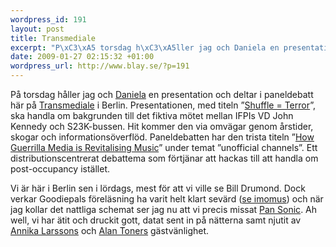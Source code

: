 ```yaml
--- 
wordpress_id: 191
layout: post
title: Transmediale
excerpt: "P\xC3\xA5 torsdag h\xC3\xA5ller jag och Daniela en presentation och deltar i paneldebatt h\xC3\xA4r p\xC3\xA5 Transmediale i Berlin. Presentationen, med titeln \xE2\x80\x9DShuffle = Terror\xE2\x80\x9D, ska handla om bakgrunden till det fiktiva m\xC3\xB6tet mellan IFPIs VD John Kennedy och S23K-bussen. Hit kommer den via omv\xC3\xA4gar genom \xC3\xA5rstider, skogar och informations\xC3\xB6verfl\xC3\xB6d."
date: 2009-01-27 02:15:32 +01:00
wordpress_url: http://www.blay.se/?p=191
---
```

På torsdag håller jag och <a href="http://www.bevarainternet.se/skribent/daniela-alba" target="_blank">Daniela</a> en presentation och deltar i paneldebatt här på <a href="http://www.clubtransmediale.de" target="_blank">Transmediale</a> i Berlin. Presentationen, med titeln ”<a href="http://www.clubtransmediale.de/festival-09/day-program/day-schedule/29/lecture-shuffle-terror.html" target="_blank">Shuffle = Terror</a>”, ska handla om bakgrunden till det fiktiva mötet mellan IFPIs VD John Kennedy och S23K-bussen. Hit kommer den via omvägar genom årstider, skogar och informationsöverflöd. Paneldebatten har den trista titeln ”<a href="http://www.clubtransmediale.de/festival-09/day-program/day-schedule/29/discussion-how-guerrilla-media-is-revitalising-music.html" target="_blank">How Guerrilla Media is Revitalising Music</a>” under temat ”unofficial channels”. Ett distributionscentrerat debattema som förtjänar att hackas till att handla om post-occupancy istället.

Vi är här i Berlin sen i lördags, mest för att vi ville se Bill Drumond. Dock verkar Goodiepals föreläsning ha varit helt klart sevärd (<a href="http://imomus.livejournal.com/431499.html" target="_blank">se imomus</a>) och när jag kollar det nattliga schemat ser jag nu att vi precis missat <a href="http://www.clubtransmediale.de/festival-09/night-program/schedule/26/atak-night-4.html" target="_blank">Pan Sonic</a>. Ah well, vi har ätit och druckit gott, datat sent in på nätterna samt njutit av <a href="http://www.annikalarsson.com/" target="_blank">Annika Larssons</a> och <a href="http://knowfuture.wordpress.com/" target="_blank">Alan Toners</a> gästvänlighet.
